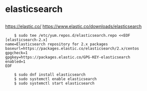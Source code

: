 # elasticsearch


##

https://elastic.co/
https://www.elastic.co/downloads/elasticsearch

```
    $ sudo tee /etc/yum.repos.d/elasticsearch.repo <<EOF
[elasticsearch-2.x]
name=Elasticsearch repository for 2.x packages
baseurl=https://packages.elastic.co/elasticsearch/2.x/centos
gpgcheck=1
gpgkey=https://packages.elastic.co/GPG-KEY-elasticsearch
enabled=1
EOF

    $ sudo dnf install elasticsearch
    $ sudo systemctl enable elasticsearch
    $ sudo systemctl start elasticsearch
```
